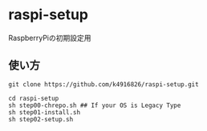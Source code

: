 # raspi-setup
RaspberryPiの初期設定用

## 使い方
```
git clone https://github.com/k4916826/raspi-setup.git

cd raspi-setup
sh step00-chrepo.sh ## If your OS is Legacy Type
sh step01-install.sh
sh step02-setup.sh
```
